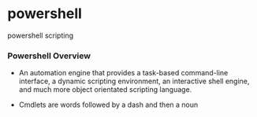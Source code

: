 # powershell

powershell scripting

### Powershell Overview

- An automation engine that provides a task-based command-line interface, a dynamic scripting environment, an interactive shell engine, and much more object orientated scripting language.

- Cmdlets are words followed by a dash and then a noun
